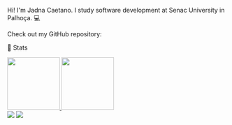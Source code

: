 Hi! I'm Jadna Caetano. 
I study software development at Senac University in Palhoça. 💻

Check out my GitHub repository:

👀 Stats


<div>
<a href="https://github.com/JadnaCaetano">
<img height="120em" src="https://github-readme-stats.vercel.app/api/top-langs/?username=JadnaCaetano&layout=compact&langs_count=7&theme=dracula"/>
<img height="120em" src="https://github-readme-stats.vercel.app/api?username=JadnaCaetano&show_icons=true&theme=dracula&include_all_commits=true&count_private=true"/>
</div>
  
  

<div>
<a href = "mailto:jadna.caetano@gmail.com"><img src="https://img.shields.io/badge/Gmail-D14836?style=for-the-badge&logo=gmail&logoColor=white" target="_blank"></a>
<a href="https://www.linkedin.com/in/jadna-caetano-b327b7233" target="_blank"><img src="https://img.shields.io/badge/-LinkedIn-%230077B5?style=for-the-badge&logo=linkedin&logoColor=white" target="_blank"></a>   
</div>
